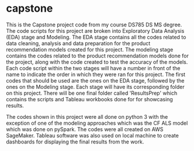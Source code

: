 # capstone

This is the Capstone project code from my course DS785 DS MS degree. The code scripts for this project are broken into Exploratory Data Analysis (EDA) stage and Modeling. The EDA stage contains all the codes related to data cleaning, analysis and data preparation for the product recommendation models created for this project. The modeling stage contains the codes related to the product recommendation models done for the project, along with the code created to test the accuracy of the models. Each code script within the two stages will have a number in front of the name to indicate the order in which they were ran for this project. The first codes that should be used are the ones on the EDA stage, followed by the ones on the Modeling stage. Each stage will have its corresponding folder on this project. There will be one final folder called 'ResultsPrep' which contains the scripts and Tableau workbooks done for for showcasing results.

The codes shown in this project were all done on python 3 with the exception of one of the modeling approaches which was the CF ALS model which was done on pySpark. The codes were all created on AWS SageMaker. Tableau software was also used on local machine to create dashboards for displaying the final results from the work.  
